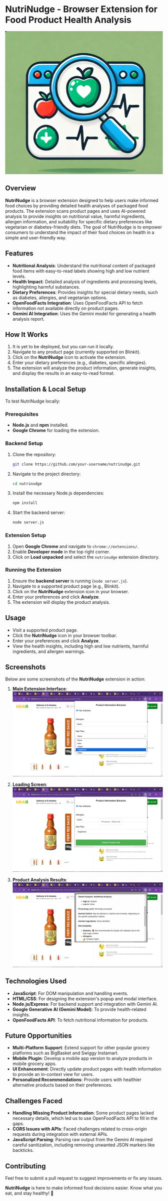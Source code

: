 # NutriNudge - Browser Extension for Food Product Health Analysis

![NutriNudge Logo](Logo.png)

## Overview

**NutriNudge** is a browser extension designed to help users make informed food choices by providing detailed health analyses of packaged food products. The extension scans product pages and uses AI-powered analysis to provide insights on nutritional value, harmful ingredients, allergen information, and suitability for specific dietary preferences like vegetarian or diabetes-friendly diets. The goal of NutriNudge is to empower consumers to understand the impact of their food choices on health in a simple and user-friendly way.

## Features

- **Nutritional Analysis**: Understand the nutritional content of packaged food items with easy-to-read labels showing high and low nutrient levels.
- **Health Impact**: Detailed analysis of ingredients and processing levels, highlighting harmful substances.
- **Dietary Preferences**: Provides insights for special dietary needs, such as diabetes, allergies, and vegetarian options.
- **OpenFoodFacts Integration**: Uses OpenFoodFacts API to fetch information not available directly on product pages.
- **Gemini AI Integration**: Uses the Gemini model for generating a health analysis report.

## How It Works

1. It is yet to be deployed, but you can run it locally.
2. Navigate to any product page (currently supported on Blinkit).
3. Click on the **NutriNudge** icon to activate the extension.
4. Enter your dietary preferences (e.g., diabetes, specific allergies).
5. The extension will analyze the product information, generate insights, and display the results in an easy-to-read format.

## Installation & Local Setup

To test NutriNudge locally:

### Prerequisites

- **Node.js** and **npm** installed.
- **Google Chrome** for loading the extension.

### Backend Setup

1. Clone the repository:
   ```bash
   git clone https://github.com/your-username/nutrinudge.git
   ```
2. Navigate to the project directory:
   ```bash
   cd nutrinudge
   ```
3. Install the necessary Node.js dependencies:
   ```bash
   npm install
   ```
4. Start the backend server:
   ```bash
   node server.js
   ```

### Extension Setup

1. Open **Google Chrome** and navigate to `chrome://extensions/`.
2. Enable **Developer mode** in the top right corner.
3. Click on **Load unpacked** and select the `nutrinudge` extension directory.

### Running the Extension

1. Ensure the **backend server** is running (`node server.js`).
2. Navigate to a supported product page (e.g., Blinkit).
3. Click on the **NutriNudge** extension icon in your browser.
4. Enter your preferences and click **Analyze**.
5. The extension will display the product analysis.

## Usage

- Visit a supported product page.
- Click the **NutriNudge** icon in your browser toolbar.
- Enter your preferences and click **Analyze**.
- View the health insights, including high and low nutrients, harmful ingredients, and allergen warnings.

## Screenshots

Below are some screenshots of the **NutriNudge** extension in action:

1. **Main Extension Interface**:
   ![Main Interface Screenshot](screenshots/pic_1.png)

2. **Loading Screen**:
   ![Loading Screen](screenshots/pic_2.png)

3. **Product Analysis Results**:
   ![Product Analysis Results](screenshots/pic_3.png)

## Technologies Used

- **JavaScript**: For DOM manipulation and handling events.
- **HTML/CSS**: For designing the extension's popup and modal interface.
- **Node.js/Express**: For backend support and integration with Gemini AI.
- **Google Generative AI (Gemini Model)**: To provide health-related insights.
- **OpenFoodFacts API**: To fetch nutritional information for products.


## Future Opportunities

- **Multi-Platform Support**: Extend support for other popular grocery platforms such as BigBasket and Swiggy Instamart.
- **Mobile Plugin**: Develop a mobile app version to analyze products in mobile grocery apps.
- **UI Enhancement**: Directly update product pages with health information to provide an in-context view for users.
- **Personalized Recommendations**: Provide users with healthier alternative products based on their preferences.

## Challenges Faced

- **Handling Missing Product Information**: Some product pages lacked necessary details, which led us to use OpenFoodFacts API to fill in the gaps.
- **CORS Issues with APIs**: Faced challenges related to cross-origin requests during integration with external APIs.
- **JavaScript Parsing**: Parsing raw output from the Gemini AI required careful sanitization, including removing unwanted JSON markers like backticks.

## Contributing

Feel free to submit a pull request to suggest improvements or fix any issues.

**NutriNudge** is here to make informed food decisions easier. Know what you eat, and stay healthy! 🚀